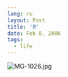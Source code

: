 ```yaml
---
lang: ru
layout: Post
title: 'Я'
date: Feb 8, 2006
tags:
  - life
---
```




![MG-1026.jpg](upload://MG-1026.jpg)

